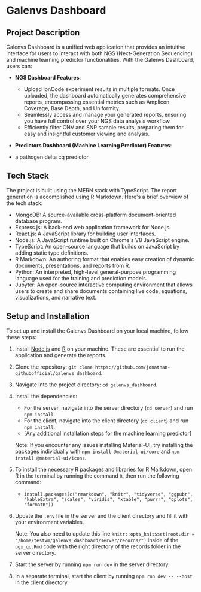 
# Galenvs Dashboard

## Project Description
Galenvs Dashboard is a unified web application that provides an intuitive interface for users to interact with both NGS (Next-Generation Sequencing) and machine learning predictor functionalities. With the Galenvs Dashboard, users can:

- **NGS Dashboard Features**:
  - Upload IonCode experiment results in multiple formats. Once uploaded, the dashboard automatically generates comprehensive reports, encompassing essential metrics such as Amplicon Coverage, Base Depth, and Uniformity.
  - Seamlessly access and manage your generated reports, ensuring you have full control over your NGS data analysis workflow.
  - Efficiently filter CNV and SNP sample results, preparing them for easy and insightful customer viewing and analysis.

- **Predictors Dashboard (Machine Learning Predictor) Features**:
 - a pathogen delta cq predictor

## Tech Stack
The project is built using the MERN stack with TypeScript. The report generation is accomplished using R Markdown. Here's a brief overview of the tech stack:

- MongoDB: A source-available cross-platform document-oriented database program.
- Express.js: A back-end web application framework for Node.js.
- React.js: A JavaScript library for building user interfaces.
- Node.js: A JavaScript runtime built on Chrome's V8 JavaScript engine.
- TypeScript: An open-source language that builds on JavaScript by adding static type definitions.
- R Markdown: An authoring format that enables easy creation of dynamic documents, presentations, and reports from R.
- Python: An interpreted, high-level general-purpose programming language used for the training and prediction models.
- Jupyter: An open-source interactive computing environment that allows users to create and share documents containing live code, equations, visualizations, and narrative text.

## Setup and Installation
To set up and install the Galenvs Dashboard on your local machine, follow these steps:

1. Install [Node.js](https://nodejs.org/) and [R](https://www.r-project.org/) on your machine. These are essential to run the application and generate the reports.

2. Clone the repository: `git clone https://github.com/jonathan-githubofficial/galenvs_dashboard`.

3. Navigate into the project directory: `cd galenvs_dashboard`.

4. Install the dependencies:
   - For the server, navigate into the server directory (`cd server`) and run `npm install`.
   - For the client, navigate into the client directory (`cd client`) and run `npm install`.
   - [Any additional installation steps for the machine learning predictor]

   Note: If you encounter any issues installing Material-UI, try installing the packages individually with `npm install @material-ui/core` and `npm install @material-ui/icons`.

5. To install the necessary R packages and libraries for R Markdown, open R in the terminal by running the command `R`, then run the following command:
   - `install.packages(c("rmarkdown", "knitr", "tidyverse", "ggpubr", "kableExtra", "scales", "viridis", "xtable", "purrr", "gplots", "formatR"))`

6. Update the `.env` file in the server and the client directory and fill it with your environment variables.
   
   Note: You also need to update this line `knitr::opts_knit$set(root.dir = "/home/testvm/galenvs_dashboard/server/records/")` inside of the `pgx_qc.Rmd` code with the right directory of the records folder in the server directory. 

8. Start the server by running `npm run dev` in the server directory.

9. In a separate terminal, start the client by running `npm run dev -- --host` in the client directory.


